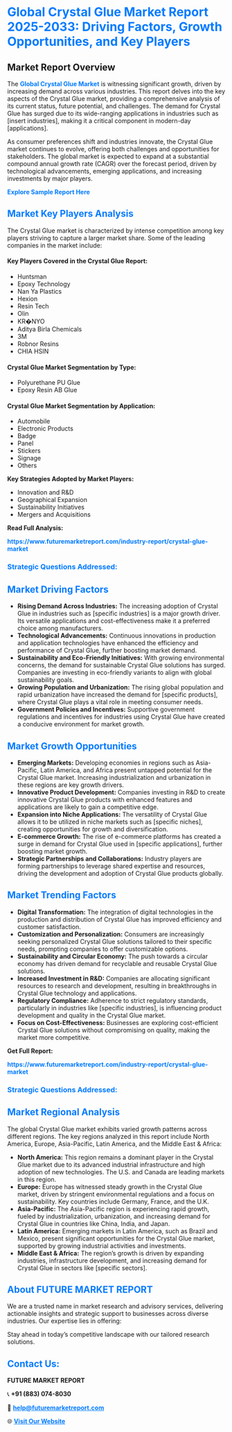 <h1 style="color: #007BFF;">Global Crystal Glue Market Report 2025-2033: Driving Factors, Growth Opportunities, and Key Players</h1>

<section id="overview">
<h2>Market Report Overview</h2>
<p>The <a href="https://www.futuremarketreport.com/industry-report/crystal-glue-market" style="color: #007BFF; text-decoration: none;"><strong>Global Crystal Glue Market</strong></a> is witnessing significant growth, driven by increasing demand across various industries. This report delves into the key aspects of the Crystal Glue market, providing a comprehensive analysis of its current status, future potential, and challenges. The demand for Crystal Glue has surged due to its wide-ranging applications in industries such as [insert industries], making it a critical component in modern-day [applications].</p>
<p>As consumer preferences shift and industries innovate, the Crystal Glue market continues to evolve, offering both challenges and opportunities for stakeholders. The global market is expected to expand at a substantial compound annual growth rate (CAGR) over the forecast period, driven by technological advancements, emerging applications, and increasing investments by major players.</p>
</section>

<section id="overview">
<p><a href="https://www.futuremarketreport.com/request-sample/reportId=114369" style="color: #007BFF; text-decoration: none;"><strong>Explore Sample Report Here</strong></a></p>
</section>

<section id="key-players">
<h2 style="color: #007BFF;">Market Key Players Analysis</h2>
<p>The Crystal Glue market is characterized by intense competition among key players striving to capture a larger market share. Some of the leading companies in the market include:</p>
<h4>Key Players Covered in the Crystal Glue Report:</h4>
<ul><li>Huntsman</li><li>Epoxy Technology</li><li>Nan Ya Plastics</li><li>Hexion</li><li>Resin Tech</li><li>Olin</li><li>KR�NYO</li><li>Aditya Birla Chemicals</li><li>3M</li><li>Robnor Resins</li><li>CHIA HSIN</li></ul>
<h4>Crystal Glue Market Segmentation by Type:</h4>
<ul><li>Polyurethane PU Glue</li><li>Epoxy Resin AB Glue</li></ul>

<h4>Crystal Glue Market Segmentation by Application:</h4>
<ul><li>Automobile</li><li>Electronic Products</li><li>Badge</li><li>Panel</li><li>Stickers</li><li>Signage</li><li>Others</li></ul>
<p><strong>Key Strategies Adopted by Market Players:</strong></p>
<ul>
<li>Innovation and R&D</li>
<li>Geographical Expansion</li>
<li>Sustainability Initiatives</li>
<li>Mergers and Acquisitions</li>
</ul>
</section>

<section>
<p><strong>Read Full Analysis: </strong></p><a href="https://www.futuremarketreport.com/industry-report/crystal-glue-market" style="color: #007BFF; text-decoration: none;"><strong>https://www.futuremarketreport.com/industry-report/crystal-glue-market</strong></a>
<h3 style="color: #007BFF;">Strategic Questions Addressed:</h3>
</section>

<section id="driving-factors">
<h2 style="color: #007BFF;">Market Driving Factors</h2>
<ul>
<li><strong>Rising Demand Across Industries:</strong> The increasing adoption of Crystal Glue in industries such as [specific industries] is a major growth driver. Its versatile applications and cost-effectiveness make it a preferred choice among manufacturers.</li>
<li><strong>Technological Advancements:</strong> Continuous innovations in production and application technologies have enhanced the efficiency and performance of Crystal Glue, further boosting market demand.</li>
<li><strong>Sustainability and Eco-Friendly Initiatives:</strong> With growing environmental concerns, the demand for sustainable Crystal Glue solutions has surged. Companies are investing in eco-friendly variants to align with global sustainability goals.</li>
<li><strong>Growing Population and Urbanization:</strong> The rising global population and rapid urbanization have increased the demand for [specific products], where Crystal Glue plays a vital role in meeting consumer needs.</li>
<li><strong>Government Policies and Incentives:</strong> Supportive government regulations and incentives for industries using Crystal Glue have created a conducive environment for market growth.</li>
</ul>
</section>

<section id="growth-opportunities">
<h2 style="color: #007BFF;">Market Growth Opportunities</h2>
<ul>
<li><strong>Emerging Markets:</strong> Developing economies in regions such as Asia-Pacific, Latin America, and Africa present untapped potential for the Crystal Glue market. Increasing industrialization and urbanization in these regions are key growth drivers.</li>
<li><strong>Innovative Product Development:</strong> Companies investing in R&D to create innovative Crystal Glue products with enhanced features and applications are likely to gain a competitive edge.</li>
<li><strong>Expansion into Niche Applications:</strong> The versatility of Crystal Glue allows it to be utilized in niche markets such as [specific niches], creating opportunities for growth and diversification.</li>
<li><strong>E-commerce Growth:</strong> The rise of e-commerce platforms has created a surge in demand for Crystal Glue used in [specific applications], further boosting market growth.</li>
<li><strong>Strategic Partnerships and Collaborations:</strong> Industry players are forming partnerships to leverage shared expertise and resources, driving the development and adoption of Crystal Glue products globally.</li>
</ul>
</section>

<section id="trending-factors">
<h2 style="color: #007BFF;">Market Trending Factors</h2>
<ul>
<li><strong>Digital Transformation:</strong> The integration of digital technologies in the production and distribution of Crystal Glue has improved efficiency and customer satisfaction.</li>
<li><strong>Customization and Personalization:</strong> Consumers are increasingly seeking personalized Crystal Glue solutions tailored to their specific needs, prompting companies to offer customizable options.</li>
<li><strong>Sustainability and Circular Economy:</strong> The push towards a circular economy has driven demand for recyclable and reusable Crystal Glue solutions.</li>
<li><strong>Increased Investment in R&D:</strong> Companies are allocating significant resources to research and development, resulting in breakthroughs in Crystal Glue technology and applications.</li>
<li><strong>Regulatory Compliance:</strong> Adherence to strict regulatory standards, particularly in industries like [specific industries], is influencing product development and quality in the Crystal Glue market.</li>
<li><strong>Focus on Cost-Effectiveness:</strong> Businesses are exploring cost-efficient Crystal Glue solutions without compromising on quality, making the market more competitive.</li>
</ul>
</section>

<section>
<p><strong>Get Full Report: </strong></p><a href="https://www.futuremarketreport.com/industry-report/crystal-glue-market" style="color: #007BFF; text-decoration: none;"><strong>https://www.futuremarketreport.com/industry-report/crystal-glue-market</strong></a>
<h3 style="color: #007BFF;">Strategic Questions Addressed:</h3>
</section>


<section id="regional-analysis">
<h2 style="color: #007BFF;">Market Regional Analysis</h2>
<p>The global Crystal Glue market exhibits varied growth patterns across different regions. The key regions analyzed in this report include North America, Europe, Asia-Pacific, Latin America, and the Middle East & Africa:</p>
<ul>
<li><strong>North America:</strong> This region remains a dominant player in the Crystal Glue market due to its advanced industrial infrastructure and high adoption of new technologies. The U.S. and Canada are leading markets in this region.</li>
<li><strong>Europe:</strong> Europe has witnessed steady growth in the Crystal Glue market, driven by stringent environmental regulations and a focus on sustainability. Key countries include Germany, France, and the U.K.</li>
<li><strong>Asia-Pacific:</strong> The Asia-Pacific region is experiencing rapid growth, fueled by industrialization, urbanization, and increasing demand for Crystal Glue in countries like China, India, and Japan.</li>
<li><strong>Latin America:</strong> Emerging markets in Latin America, such as Brazil and Mexico, present significant opportunities for the Crystal Glue market, supported by growing industrial activities and investments.</li>
<li><strong>Middle East & Africa:</strong> The region’s growth is driven by expanding industries, infrastructure development, and increasing demand for Crystal Glue in sectors like [specific sectors].</li>
</ul>
</section>

<footer>
<h2 style="color: #007BFF;">About FUTURE MARKET REPORT</h2>
<p>We are a trusted name in market research and advisory services, delivering actionable insights and strategic support to businesses across diverse industries. Our expertise lies in offering:</p>

<p>Stay ahead in today’s competitive landscape with our tailored research solutions.</p>

<h2 style="color: #007BFF;">Contact Us:</h2>
<p><strong>FUTURE MARKET REPORT</strong></p>
<p>📞 <strong>+91 (883) 074-8030</strong></p>
<p>📧 <strong><a href="mailto:help@futuremarketreport.com" style="color: #007BFF;">help@futuremarketreport.com</a></strong></p>
<p>🌐 <strong><a href="https://www.futuremarketreport.com/" style="color: #007BFF;">Visit Our Website</a></strong></p>
</footer>